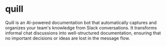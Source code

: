 # quill
Quill is an AI-powered documentation bot that automatically captures and organizes your team's knowledge from Slack conversations. It transforms informal chat discussions into well-structured documentation, ensuring that no important decisions or ideas are lost in the message flow.
